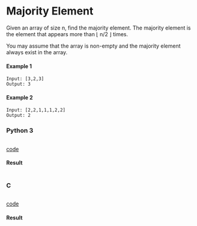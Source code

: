 # Majority Element
Given an array of size n, find the majority element. The majority element is the element that appears more than ⌊ n/2 ⌋ times.

You may assume that the array is non-empty and the majority element always exist in the array.

#### Example 1
```
Input: [3,2,3]
Output: 3
```

#### Example 2
```
Input: [2,2,1,1,1,2,2]
Output: 2
```

### Python 3
```python

```
[code](Python%203/169.py)

#### Result
```

```

### C
```C

```
[code](C/169.c)

#### Result
```

```
